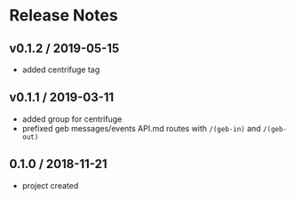 # Release Notes

## v0.1.2 / 2019-05-15
- added centrifuge tag

## v0.1.1 / 2019-03-11
- added group for centrifuge
- prefixed geb messages/events API.md routes with `/(geb-in)` and `/(geb-out)`

## 0.1.0 / 2018-11-21
- project created
